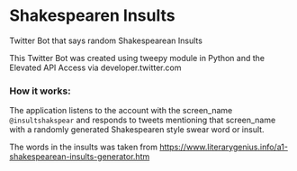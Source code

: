 # Shakespearen Insults
Twitter Bot that says random Shakespearean Insults

This Twitter Bot was created using tweepy module in Python and the Elevated API Access via developer.twitter.com

### How it works:

The application listens to the account with the screen_name `@insultshakspear` and responds to tweets mentioning that screen_name with a randomly generated Shakespearen style swear word or insult.

The words in the insults was taken from <https://www.literarygenius.info/a1-shakespearean-insults-generator.htm>
